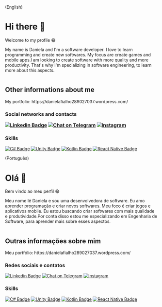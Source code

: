(English)




<h1> Hi there 👋</h1>
<p>Welcome to my profile 😁</p>

<p>My name is Daniela and I'm a software developer. I love to learn programming and create new softwares. My  focus are create games and mobile apps.I am looking to create software with more quality and more productivity. That's why I'm specializing in software engineering, to learn more about this aspects.</p>
<img source = "https://www.flaticon.com/svg/vstatic/svg/174/174857.svg?token=exp=1619293708~hmac=3008b5b440ed9638b67509f6d7b9208e"/>
<h2> Other informations about me</h2>
<p>My portfolio: https://danielafialho289027037.wordpress.com/</p>

<h3> Social networks and contacts
  
 [![Linkedin Badge](https://img.shields.io/badge/LinkedIn-0077B5?style=for-the-badge&logo=linkedin&logoColor=white)](https://www.linkedin.com/in/daniela-fialho-d-oliveira-479b53163)  [![Chat on Telegram](https://img.shields.io/badge/Telegram-2CA5E0?style=for-the-badge&logo=telegram&logoColor=white)](https://t.me/Danethree) [![Instagram](https://img.shields.io/badge/Instagram-E4405F?style=for-the-badge&logo=instagram&logoColor=white)](https://www.instagram.com/danethree_playerone/) 
 
 <h3>Skills</h3>
 
  [![C# Badge](https://img.shields.io/badge/C%23-239120?style=for-the-badge&logo=c-sharp&logoColor=white)]()    [![Unity Badge](https://img.shields.io/badge/Unity-100000?style=for-the-badge&logo=unity&logoColor=white)]() [![Kotlin Badge](https://img.shields.io/badge/Kotlin-0095D5?&style=for-the-badge&logo=kotlin&logoColor=white)]() [![React Native Badge](https://img.shields.io/badge/React_Native-20232A?style=for-the-badge&logo=react&logoColor=61DAFB)]()  


    
(Português)
<br>
<h1>Olá 👋</h1>
<p>Bem vindo ao meu perfil 😁</p>

<p>Meu nome Ié Daniela e  sou uma desenvolvedora de software. Eu amo aprender programação e criar novos softwares. Meu foco é criar jogos e aplicativos mobile.
Eu estou buscando criar softwares com mais qualidade e produtividade.Por conta disso estou me especializando em Engenharia de Software, para aprender mais sobre
esses aspectos.</p>
<img source = "https://www.flaticon.com/svg/vstatic/svg/174/174857.svg?token=exp=1619293708~hmac=3008b5b440ed9638b67509f6d7b9208e"/>
<h2> Outras informações sobre mim</h2>

<p>Meu portfólio: https://danielafialho289027037.wordpress.com/</p>

<h3> Redes sociais e contatos</h3>
  
 [![Linkedin Badge](https://img.shields.io/badge/LinkedIn-0077B5?style=for-the-badge&logo=linkedin&logoColor=white)](https://www.linkedin.com/in/daniela-fialho-d-oliveira-479b53163)  [![Chat on Telegram](https://img.shields.io/badge/Telegram-2CA5E0?style=for-the-badge&logo=telegram&logoColor=white)](https://t.me/Danethree) [![Instagram](https://img.shields.io/badge/Instagram-E4405F?style=for-the-badge&logo=instagram&logoColor=white)](https://www.instagram.com/danethree_playerone/) 
 
  
 
 <h3>Skills</h3>
 
  [![C# Badge](https://img.shields.io/badge/C%23-239120?style=for-the-badge&logo=c-sharp&logoColor=white)]()    [![Unity Badge](https://img.shields.io/badge/Unity-100000?style=for-the-badge&logo=unity&logoColor=white)]() [![Kotlin Badge](https://img.shields.io/badge/Kotlin-0095D5?&style=for-the-badge&logo=kotlin&logoColor=white)]() [![React Native Badge](https://img.shields.io/badge/React_Native-20232A?style=for-the-badge&logo=react&logoColor=61DAFB)]()  

